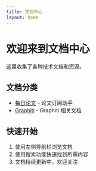 ```yaml
---
title: 文档中心
layout: home
---
```


# 欢迎来到文档中心

这里收集了各种技术文档和资源。

## 文档分类

- [每日论文](/daily_paper/) - 论文订阅助手
- [Graphiti](/graphiti/) - Graphiti 相关文档

## 快速开始

1. 使用左侧导航栏浏览文档
2. 使用搜索功能快速找到所需内容
3. 文档持续更新中，欢迎关注
